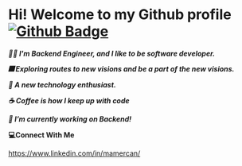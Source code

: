  # Hi! Welcome to my Github profile [![Github Badge](https://img.shields.io/badge/-Github-000?style=quare&labelColor=000&logo=Github&logoColor=white&link=link)](link)

**_🐱‍🏍 I'm Backend Engineer, and I like to be software developer._**

**_🎆 Exploring routes to new visions and be a part of the new visions._**

**_🧐 A new technology enthusiast._**

**_☕ Coffee is how I keep up with code_**

**_🔭 I’m currently working on Backend!_**

**💻Connect With Me**

https://www.linkedin.com/in/mamercan/
